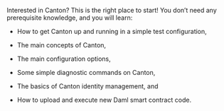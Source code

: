 Interested in Canton? This is the right place to start! You don’t need any prerequisite knowledge, and you will learn:

- How to get Canton up and running in a simple test configuration,

- The main concepts of Canton,

- The main configuration options,

- Some simple diagnostic commands on Canton,

- The basics of Canton identity management, and

- How to upload and execute new Daml smart contract code.
